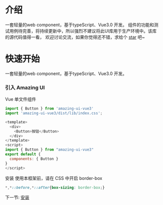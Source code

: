 # 介绍

一套轻量的web component，基于typeScript、Vue3.0 开发。
组件的功能和测试用例待完善，将持续更新中，所以强烈不建议将此UI库用于生产环境中。该库的源代码值得一看，
欢迎讨论交流，如果你觉得还不错，求给个 [star](https://github.com/FredaFei/amazing-ui) 吧~

# 快速开始

一套轻量的web component，基于typeScript、Vue3.0 开发。

### 引入 Amazing UI

Vue 单文件组件

``` javascript
import { Button } from 'amazing-ui-vue3'
import 'amazing-ui-vue3/dist/lib/index.css';

<template>
  <div>
    <Button>按钮</Button>
  </div>
</template>
<script>
import { Button } from "amazing-ui-vue3"
export default {
  components: { Button }
}
</script>

```
安装 使用本框架前，请在 CSS 中开启 border-box

``` css
*,*::before,*::after{box-sizing: border-box;}
```

下一节: [安装](#/doc/install)